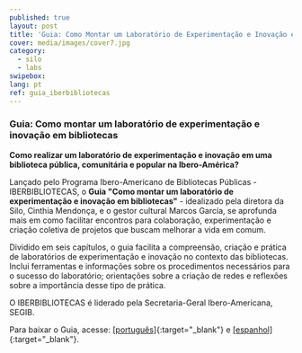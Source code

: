 ```yaml
---
published: true
layout: post
title: 'Guia: Como Montar um Laboratório de Experimentação e Inovação em Bibliotecas'
cover: media/images/cover7.jpg
category:
  - silo
  - labs
swipebox:
lang: pt
ref: guia_iberbibliotecas
---
```


### Guia: Como montar um laboratório de experimentação e inovação em bibliotecas

**Como realizar um laboratório de experimentação e inovação em uma biblioteca pública, comunitária e popular na Ibero-América?**

Lançado pelo Programa Ibero-Americano de Bibliotecas Públicas - IBERBIBLIOTECAS, o **Guia "Como montar um laboratório de experimentação e inovação em bibliotecas"** - idealizado pela diretora da Silo, Cinthia Mendonça, e o gestor cultural Marcos García, se aprofunda mais em como facilitar encontros para colaboração, experimentação e criação coletiva de projetos que buscam melhorar a vida em comum. 

Dividido em seis capítulos, o guia facilita a compreensão, criação e prática de laboratórios de experimentação e inovação no contexto das bibliotecas. Inclui ferramentas e informações sobre os procedimentos necessários para o sucesso do laboratório; orientações sobre a criação de redes e reflexões sobre a importância desse tipo de prática.

O IBERBIBLIOTECAS é  liderado pela Secretaria-Geral Ibero-Americana, SEGIB.

Para baixar o Guia, acesse: [[português]](https://www.iberbibliotecas.org/por/guia-como-montar-un-laboratorio-de-experimentacion-e-innovacion-en-una-biblioteca/){:target="_blank"} e [[espanhol]](https://www.iberbibliotecas.org/guia-como-montar-un-laboratorio-de-experimentacion-e-innovacion-en-una-biblioteca/){:target="_blank"}. 
